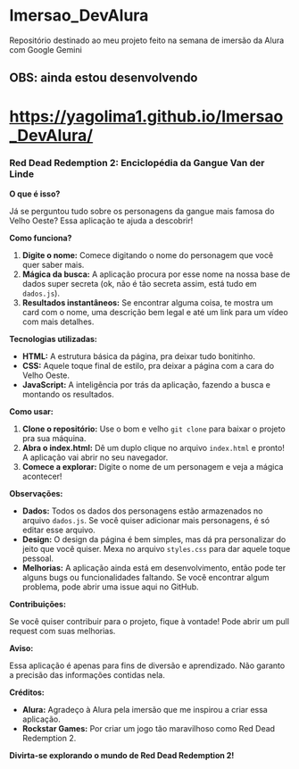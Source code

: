 # Imersao_DevAlura
Repositório destinado ao meu projeto feito na semana de imersão da Alura com Google Gemini

## OBS: ainda estou desenvolvendo
# https://yagolima1.github.io/Imersao_DevAlura/


### **Red Dead Redemption 2: Enciclopédia da Gangue Van der Linde** 

**O que é isso?**

Já se perguntou tudo sobre os personagens da gangue mais famosa do Velho Oeste? Essa aplicação te ajuda a descobrir! 

**Como funciona?**

1. **Digite o nome:** Comece digitando o nome do personagem que você quer saber mais.
2. **Mágica da busca:** A aplicação procura por esse nome na nossa base de dados super secreta (ok, não é tão secreta assim, está tudo em `dados.js`).
3. **Resultados instantâneos:** Se encontrar alguma coisa, te mostra um card com o nome, uma descrição bem legal e até um link para um vídeo com mais detalhes. 

**Tecnologias utilizadas:**

* **HTML:** A estrutura básica da página, pra deixar tudo bonitinho.
* **CSS:** Aquele toque final de estilo, pra deixar a página com a cara do Velho Oeste.
* **JavaScript:** A inteligência por trás da aplicação, fazendo a busca e montando os resultados.

**Como usar:**

1. **Clone o repositório:** Use o bom e velho `git clone` para baixar o projeto pra sua máquina.
2. **Abra o index.html:** Dê um duplo clique no arquivo `index.html` e pronto! A aplicação vai abrir no seu navegador.
3. **Comece a explorar:** Digite o nome de um personagem e veja a mágica acontecer!

**Observações:**

* **Dados:** Todos os dados dos personagens estão armazenados no arquivo `dados.js`. Se você quiser adicionar mais personagens, é só editar esse arquivo.
* **Design:** O design da página é bem simples, mas dá pra personalizar do jeito que você quiser. Mexa no arquivo `styles.css` para dar aquele toque pessoal.
* **Melhorias:** A aplicação ainda está em desenvolvimento, então pode ter alguns bugs ou funcionalidades faltando. Se você encontrar algum problema, pode abrir uma issue aqui no GitHub.

**Contribuições:**

Se você quiser contribuir para o projeto, fique à vontade! Pode abrir um pull request com suas melhorias.

**Aviso:**

Essa aplicação é apenas para fins de diversão e aprendizado. Não garanto a precisão das informações contidas nela. 

**Créditos:**

* **Alura:** Agradeço à Alura pela imersão que me inspirou a criar essa aplicação.
* **Rockstar Games:** Por criar um jogo tão maravilhoso como Red Dead Redemption 2.

**Divirta-se explorando o mundo de Red Dead Redemption 2!**
